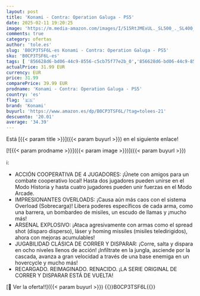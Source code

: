```yaml
---
layout: post
title: 'Konami - Contra: Operation Galuga - PS5'
date: 2025-02-11 19:20:25
image: 'https://m.media-amazon.com/images/I/515RtJMExUL._SL500_._SL400_.jpg'
comments: true
category: ofertas
author: 'tole.es'
slug: 'B0CP3TSF6L-es Konami - Contra: Operation Galuga - PS5'
sku: 'B0CP3TSF6L-es'
tags: [ '856628d6-bd06-44c9-8556-c5cb75f77e2b_0','856628d6-bd06-44c9-8556-c5cb75f77e2b_2201','856628d6-bd06-44c9-8556-c5cb75f77e2b_3601','856628d6-bd06-44c9-8556-c5cb75f77e2b_401','Arborist Merchandising Root','Hardware y juegos para PlayStation 5','Juegos para PlayStation 5','Preventa de Videojuegos','Self Service','Special Features Stores','Tienda de consolas y videojuegos infantiles','Videojuegos','Videojuegos más esperados','konami','ps5','🇪🇸', ]
actualPrice: 31.99 EUR
currency: EUR
price: 31.99
comparePrice: 39.99 EUR
prodname: 'Konami - Contra: Operation Galuga - PS5'
country: 'es'
flag: '🇪🇸'
brand: 'Konami'
buyurl: 'https://www.amazon.es/dp/B0CP3TSF6L/?tag=tolees-21'
descuento: '20.01'
average: '34.39'
---
```


Está [{{< param title >}}]({{< param buyurl >}}) en el siguiente enlace!

[![{{< param prodname >}}]({{< param image >}})]({{< param buyurl >}})

ℹ️:

- ACCIÓN COOPERATIVA DE 4 JUGADORES: ¡Únete con amigos para un combate cooperativo local! Hasta dos jugadores pueden unirse en el Modo Historia y hasta cuatro jugadores pueden unir fuerzas en el Modo Arcade.
- IMPRESIONANTES OVERLOADS: ¡Causa aún más caos con el sistema Overload (Sobrecarga)! Libera poderes específicos de cada arma, como una barrera, un bombardeo de misiles, un escudo de llamas y ¡mucho más!
- ARSENAL EXPLOSIVO: ¡Ataca agresivamente con armas como el spread shot (disparo disperso), láser y homing missiles (misiles teledirigidos), ahora con mejoras acumulables!
- JUGABILIDAD CLÁSICA DE CORRER Y DISPARAR: ¡Corre, salta y dispara en ocho niveles llenos de acción! ¡Infíltrate en la jungla, asciende por la cascada, avanza a gran velocidad a través de una base enemiga en un hovercycle y mucho más!
- RECARGADO. REIMAGINADO. RENACIDO. ¡LA SERIE ORIGINAL DE CORRER Y DISPARAR ESTÁ DE VUELTA!

[🛒 Ver la oferta!!]({{< param buyurl >}})
{{<world>}}B0CP3TSF6L{{</world>}}
